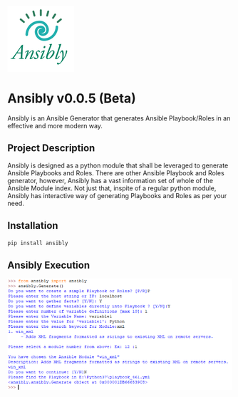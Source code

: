 ![alt text](https://github.com/maheshkrishnagopal/Ansibly/blob/master/images/anisbly_logo_final.jpg "Ansibly Logo")

# Ansibly v0.0.5 (Beta)
  Ansibly is an Ansible Generator that generates Ansible Playbook/Roles in an effective and more modern way.

## Project Description
   Ansibly is designed as a python module that shall be leveraged to generate Ansible Playbooks and Roles. There are other Ansible Playbook and Roles generator, however, Ansibly has a vast information set of whole of the Ansible Module index. Not just that, inspite of a regular python module, Ansibly has interactive way of generating Playbooks and Roles as per your need.
   
## Installation
```bash
pip install ansibly
```

## Ansibly Execution
![alt text](https://github.com/maheshkrishnagopal/Ansibly/blob/master/images/Example.PNG "Executing Ansibly")
